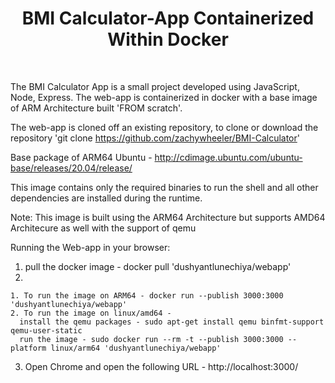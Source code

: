 <div align="center">
  <h1> BMI Calculator-App Containerized Within Docker</h1>
</div> 

The BMI Calculator App is a small project developed using JavaScript, Node, Express. The web-app is containerized in docker with a base image of ARM Architecture built 'FROM scratch'. 

The web-app is cloned off an existing repository, to clone or download the repository 
'git clone https://github.com/zachywheeler/BMI-Calculator'

Base package of ARM64 Ubuntu - http://cdimage.ubuntu.com/ubuntu-base/releases/20.04/release/

This image contains only the required binaries to run the shell and all other dependencies are installed during the runtime.

Note: This image is built using the ARM64 Architecture but supports AMD64 Architecure as well with the support of qemu

Running the Web-app in your browser:

  1. pull the docker image - docker pull 'dushyantlunechiya/webapp'
  2. 
    1. To run the image on ARM64 - docker run --publish 3000:3000 'dushyantlunechiya/webapp'
    2. To run the image on linux/amd64 - 
      install the qemu packages - sudo apt-get install qemu binfmt-support qemu-user-static
      run the image - sudo docker run --rm -t --publish 3000:3000 --platform linux/arm64 'dushyantlunechiya/webapp'
  3. Open Chrome and open the following URL - http://localhost:3000/